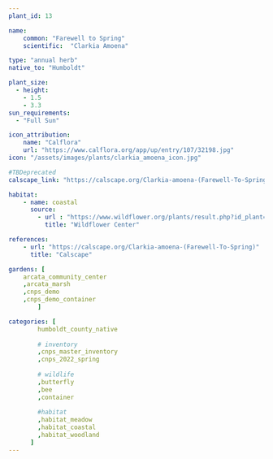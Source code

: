 ```yaml
---
plant_id: 13

name: 
    common: "Farewell to Spring"  
    scientific:  "Clarkia Amoena" 

type: "annual herb"
native_to: "Humboldt"

plant_size:
  - height: 
    - 1.5
    - 3.3
sun_requirements:
  - "Full Sun"

icon_attribution: 
    name: "Calflora"
    url: "https://www.calflora.org/app/up/entry/107/32198.jpg"
icon: "/assets/images/plants/clarkia_amoena_icon.jpg" 

#TBDeprecated
calscape_link: "https://calscape.org/Clarkia-amoena-(Farewell-To-Spring)"

habitat: 
    - name: coastal
      source: 
        - url : "https://www.wildflower.org/plants/result.php?id_plant=CLAM"
          title: "Wildflower Center"

references:
    - url: "https://calscape.org/Clarkia-amoena-(Farewell-To-Spring)"
      title: "Calscape"

gardens: [ 
    arcata_community_center
    ,arcata_marsh
    ,cnps_demo
    ,cnps_demo_container
        ]

categories: [
        humboldt_county_native
        
        # inventory
        ,cnps_master_inventory
        ,cnps_2022_spring
        
        # wildlife
        ,butterfly
        ,bee
        ,container
    
        #habitat
        ,habitat_meadow
        ,habitat_coastal
        ,habitat_woodland
      ]
---
```


